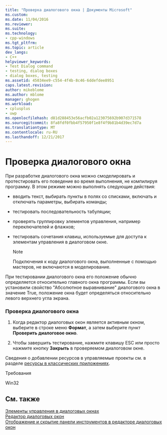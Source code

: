 ```yaml
---
title: "Проверка диалогового окна | Документы Microsoft"
ms.custom: 
ms.date: 11/04/2016
ms.reviewer: 
ms.suite: 
ms.technology:
- cpp-windows
ms.tgt_pltfrm: 
ms.topic: article
dev_langs:
- C++
helpviewer_keywords:
- Test Dialog command
- testing, dialog boxes
- dialog boxes, testing
ms.assetid: 45034ee9-c554-4f4b-8c46-6ddefdee8951
caps.latest.revision: 
author: mikeblome
ms.author: mblome
manager: ghogen
ms.workload:
- cplusplus
- uwp
ms.openlocfilehash: d81d288453e56acfb02a123075692b907d371578
ms.sourcegitcommit: 8fa8fdf0fbb4f57950f1e8f4f9b81b4d39ec7d7a
ms.translationtype: MT
ms.contentlocale: ru-RU
ms.lasthandoff: 12/21/2017
---
```

# <a name="testing-a-dialog-box"></a>Проверка диалогового окна
При разработке диалогового окна можно смоделировать и протестировать его поведение во время выполнения, не компилируя программу. В этом режиме можно выполнять следующие действия:  
  
-   вводить текст, выбирать пункты в полях со списками, включать и отключать параметры, выбирать команды;  
  
-   тестировать последовательность табуляции;  
  
-   проверять группировку элементов управления, например переключателей и флажков;  
  
-   тестировать сочетания клавиш, используемые для доступа к элементам управления в диалоговом окне.  
  
    > [!NOTE]
    >  Подключения к коду диалогового окна, выполненные с помощью мастеров, не включаются в моделирование.  
  
 При тестировании диалогового окна его положение обычно определяется относительно главного окна программы. Если вы установили свойство "Абсолютное выравнивание" диалогового окна в значение True, положение окна будет определяться относительно левого верхнего угла экрана.  
  
### <a name="to-test-a-dialog-box"></a>Проверка диалогового окна  
  
1.  Когда редактор диалоговых окон является активным окном, выберите в строке меню **Формат**, а затем выберите пункт **Проверить диалоговое окно**.  
  
2.  Чтобы завершить тестирование, нажмите клавишу ESC или просто нажмите кнопку **Закрыть** в проверяемом диалоговом окне.  
  
 Сведения о добавлении ресурсов в управляемые проекты см. в разделе [ресурсы в классических приложениях](/dotnet/framework/resources/index).  
  
 Требования  
  
 Win32  
  
## <a name="see-also"></a>См. также  
 [Элементы управления в диалоговых окнах](../windows/controls-in-dialog-boxes.md)   
 [Редактор диалоговых окон](../windows/dialog-editor.md)   
 [Отображение и скрытие панели инструментов в редакторе диалоговых окон](../windows/showing-or-hiding-the-dialog-editor-toolbar.md)

